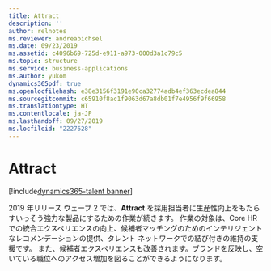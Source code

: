 ```yaml
---
title: Attract
description: ''
author: relnotes
ms.reviewer: andreabichsel
ms.date: 09/23/2019
ms.assetid: c4096b69-725d-e911-a973-000d3a1c79c5
ms.topic: structure
ms.service: business-applications
ms.author: yukom
dynamics365pdf: true
ms.openlocfilehash: e38e3156f3191e90ca32774adb4ef363ecdea844
ms.sourcegitcommit: c65910f8ac1f9063d67a8db01f7e4956f9f66958
ms.translationtype: HT
ms.contentlocale: ja-JP
ms.lasthandoff: 09/27/2019
ms.locfileid: "2227628"
---
```

# <a name="attract"></a>Attract

[!include[dynamics365-talent banner](../includes/dynamics365-talent.md)]

<!--structure start-->
2019 年リリース ウェーブ 2 では、**Attract** を採用担当者に生産性向上をもたらすいっそう強力な製品にするための作業が続きます。 作業の対象は、Core HR での統合エクスペリエンスの向上、候補者マッチングのためのインテリジェントなレコメンデーションの提供、タレント ネットワークでの結び付きの維持の支援です。 また、候補者エクスペリエンスも改善されます。ブランドを反映し、空いている職位へのアクセス増加を図ることができるようになります。
<!--structure end-->



